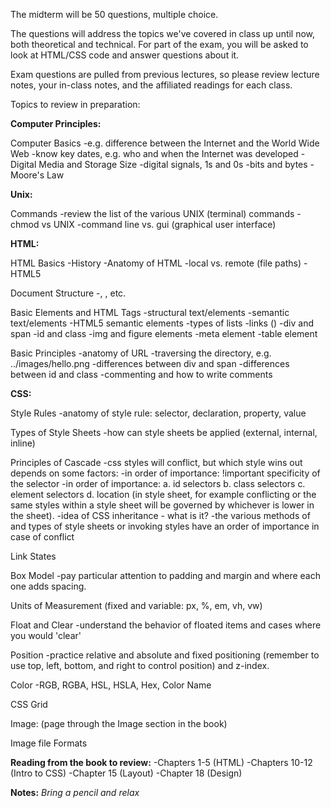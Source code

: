 The midterm will be 50 questions, multiple choice. 

The questions will address the topics we've covered in class up until now, both theoretical and technical. For part of the exam, you will be asked to look at HTML/CSS code and answer questions about it. 

Exam questions are pulled from previous lectures, so please review lecture notes, your in-class notes, and the affiliated readings for each class. 

Topics to review in preparation:

**Computer Principles:**

Computer Basics
-e.g. difference between the Internet and the World Wide Web
-know key dates, e.g. who and when the Internet was developed
-Digital Media and Storage Size
-digital signals, 1s and 0s
-bits and bytes
-Moore's Law

**Unix:**

Commands
-review the list of the various UNIX (terminal) commands 
-chmod vs UNIX
-command line vs. gui (graphical user interface)

**HTML:**

HTML Basics
-History
-Anatomy of HTML
-local vs. remote (file paths)
-HTML5

Document Structure
-<head>, <body>, etc.

Basic Elements and HTML Tags
-structural text/elements
-semantic text/elements
-HTML5 semantic elements
-types of lists
-links (<a>) 
-div and span
-id and class
-img and figure elements
-meta element
-table element

Basic Principles
-anatomy of URL
-traversing the directory, e.g. ../images/hello.png
-differences between div and span
-differences between id and class
-commenting and how to write comments

**CSS:**

Style Rules
-anatomy of style rule: selector, declaration, property, value

Types of Style Sheets
-how can style sheets be applied (external, internal, inline)

Principles of Cascade
-css styles will conflict, but which style wins out depends on some factors:
-in order of importance:
!important
specificity of the selector
-in order of importance:
a. id selectors
b. class selectors
c. element selectors
d. location (in style sheet, for example conflicting or the same styles within a style sheet will be governed by whichever is lower in the sheet).
-idea of CSS inheritance - what is it?
-the various methods of and types of style sheets or invoking styles have an order of importance in case of conflict

Link States

Box Model
-pay particular attention to padding and margin and where each one adds spacing.

Units of Measurement (fixed and variable: px, %, em, vh, vw)

Float and Clear
-understand the behavior of floated items and cases where you would 'clear'

Position
-practice relative and absolute and fixed positioning (remember to use top, left, bottom, and right to control position) and z-index.

Color
-RGB, RGBA, HSL, HSLA, Hex, Color Name

CSS Grid

Image: (page through the Image section in the book)

Image file Formats

**Reading from the book to review:**
-Chapters 1-5 (HTML)
-Chapters 10-12 (Intro to CSS)
-Chapter 15 (Layout)
-Chapter 18 (Design)


**Notes:**
*Bring a pencil and relax*